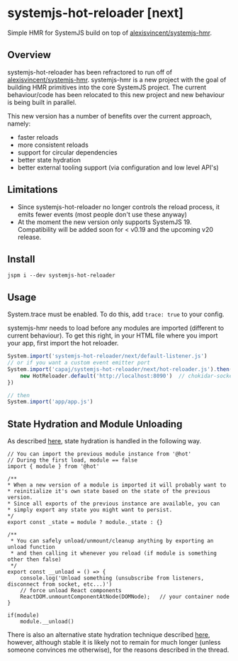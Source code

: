 # systemjs-hot-reloader [next]
Simple HMR for SystemJS build on top of [alexisvincent/systemjs-hmr](https://github.com/alexisvincent/systemjs-hmr).

## Overview
systemjs-hot-reloader has been refractored to run off of [alexisvincent/systemjs-hmr](https://github.com/alexisvincent/systemjs-hmr).
systemjs-hmr is a new project with the goal of building HMR primitives into the core SystemJS project. The current behaviour/code has been relocated
to this new project and new behaviour is being built in parallel.

This new version has a number of benefits over the current approach, namely:
- faster reloads
- more consistent reloads
- support for circular dependencies
- better state hydration
- better external tooling support (via configuration and low level API's)

## Limitations
- Since systemjs-hot-reloader no longer controls the reload process, it emits fewer events (most people don't use these anyway)
- At the moment the new version only supports SystemJS 19. Compatibility will be added soon for < v0.19 and the upcoming v20 release.

## Install
```
jspm i --dev systemjs-hot-reloader
```

## Usage
System.trace must be enabled. To do this, add `trace: true` to your config. 

systemjs-hmr needs to load before any modules are imported (different to current behaviour).
To get this right, in your HTML file where you import your app, first import the hot reloader.

```javascript
System.import('systemjs-hot-reloader/next/default-listener.js')
// or if you want a custom event emitter port 
System.import('capaj/systemjs-hot-reloader/next/hot-reloader.js').then(function(HotReloader){
    new HotReloader.default('http://localhost:8090')  // chokidar-socket-emitter port
})

// then 
System.import('app/app.js')
```

## State Hydration and Module Unloading
As described [here](https://github.com/alexisvincent/systemjs-hmr#state-hydration-and-safe-unloads), state hydration is handled in the following way.

```
// You can import the previous module instance from '@hot'
// During the first load, module == false
import { module } from '@hot'

/** 
* When a new version of a module is imported it will probably want to 
* reinitialize it's own state based on the state of the previous version.
* Since all exports of the previous instance are available, you can 
* simply export any state you might want to persist.
*/
export const _state = module ? module._state : {}

/**
 * You can safely unload/unmount/cleanup anything by exporting an unload function
 * and then calling it whenever you reload (if module is something other then false)
 */
export const __unload = () => {
    console.log('Unload something (unsubscribe from listeners, disconnect from socket, etc...)')
    // force unload React components
    ReactDOM.unmountComponentAtNode(DOMNode);	// your container node
}

if(module)
    module.__unload()
```

There is also an alternative state hydration technique described [here](https://github.com/alexisvincent/systemjs-hmr/issues/2#issuecomment-258653791), however,
although stable it is likely not to remain for much longer (unless someone convinces me otherwise), for the reasons described in the thread. 